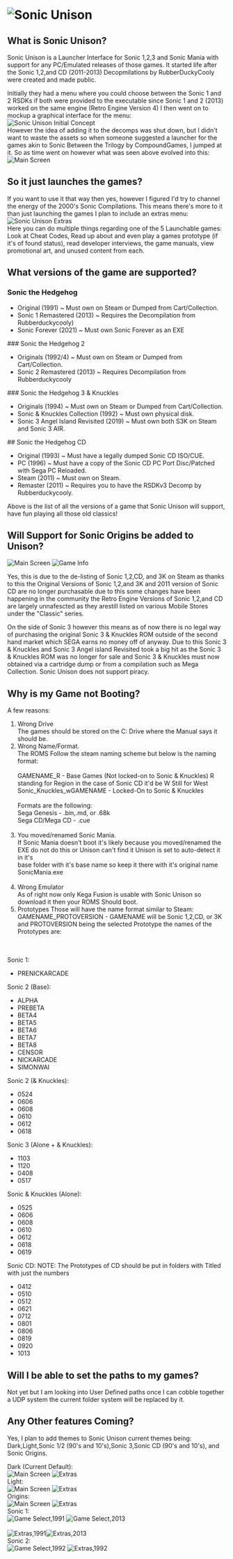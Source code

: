# ![Sonic Unison](https://cdn.discordapp.com/attachments/872338564241850398/872361441582268456/Sonic_Unison_Logo_Sprites_Upgraded.png)
## What is Sonic Unison?
Sonic Unison is a Launcher Interface for Sonic 1,2,3 and Sonic Mania with support for any PC/Emulated releases of those games. It started life after the  Sonic 1,2,and CD (2011-2013) Decopmilations by RubberDuckyCooly were created and made public. 

Initially they had a menu where you could choose between the Sonic 1 and 2 RSDKs if both were provided to the executable since Sonic 1 and 2 (2013) worked on the same engine (Retro Engine Version 4) I then went on to mockup a graphical interface for the menu:<br>
![Sonic Unison Initial Concept](https://drive.google.com/uc?export=view&id=1Nk1c4MQuj6xxSighAtOQi5npDChQw6Gt)
<br>
However the idea of adding it to the decomps was shut down, but I didn't want to waste the assets so when someone suggested a launcher for the games akin to Sonic Between the Trilogy by CompoundGames, I jumped at it. So as time went on however what was seen above evolved into this:<br>
![Main Screen](https://drive.google.com/uc?export=view&id=1NasXXb1N2Zg-pT1PciyD5MK7oBqoMjqN)
</br>

## So it just launches the games?
If you want to use it that way then yes, however I figured I'd try to channel the energy of the 2000's Sonic Compilations. This means there's more to it than just launching the games I plan to include an extras menu:<br>
![Sonic Unison Extras](https://drive.google.com/uc?export=view&id=14jnkrCcoX6x7VmF7jXMLl0sgGsUXkhSQ)
</br>
Here you can do multiple things regarding one of the 5 Launchable games: Look at Cheat Codes, Read up about and even play a games prototype (if it's of found status), read developer interviews, the game manuals, view promotional art, and unused content from each.

## What versions of the game are supported?
### Sonic the Hedgehog
<ul>
  <li>Original (1991) ~ Must own on Steam or Dumped from Cart/Collection.</li>
  <li>Sonic 1 Remastered (2013) ~ Requires the Decompilation from Rubberduckycooly)</li>
  <li>Sonic Forever (2021) ~ Must own Sonic Forever as an EXE</li>
</ul>
### Sonic the Hedgehog 2
<ul>
  <li>Originals (1992/4) ~ Must own on Steam or Dumped from Cart/Collection.</li>
  <li>Sonic 2 Remastered (2013) ~ Requires Decompilation from Rubberduckycooly</li>
  <li?Sonic 2 Absolute (????) ~ Planned, When it releases.</li>
</ul>
### Sonic the Hedgehog 3 & Knuckles
<ul>
  <li>Originals (1994) ~ Must own on Steam or Dumped from Cart/Collection.</li>
  <li>Sonic & Knuckles Collection (1992) ~ Must own physical disk.</li>
  <li>Sonic 3 Angel Island Revisited (2019) ~ Must own both S3K on Steam and Sonic 3 AIR.</li>
</ul>
## Sonic the Hedgehog CD
<ul>
  <li>Original (1993) ~ Must have a legally dumped Sonic CD ISO/CUE.</li>
  <li>PC (1996) ~ Must have a copy of the Sonic CD PC Port Disc/Patched with Sega PC Reloaded.</li>
  <li>Steam (2011) ~ Must own on Steam.</li>
  <li>Remaster (2011) ~ Requires you to have the RSDKv3 Decomp by Rubberduckycooly.</li>
 </ul>

Above is the list of all the versions of a game that Sonic Unison will support, have fun playing all those old classics!

## Will Support for Sonic Origins be added to Unison?
![Main Screen](https://drive.google.com/uc?export=view&id=1NasXXb1N2Zg-pT1PciyD5MK7oBqoMjqN)
![Game Info](https://drive.google.com/uc?export=view&id=1JyMhkJxu35STg4poGsyVsLfyhGqXsMKq)

Yes, this is due to the de-listing of Sonic 1,2,CD, and 3K on Steam as thanks to this the Original Versions of Sonic 1,2,and 3K and 2011 version of Sonic CD are no longer purchasable due to this some changes have been happening in the community the Retro Engine Versions of Sonic 1,2,and CD are largely unnafescted as they arestill listed on various Mobile Stores under the "Classic" series.

On the side of Sonic 3 however this means as of now there is no legal way of purchasing the original Sonic 3 & Knuckles ROM outside of the second hand market which SEGA earns no money off of anyway. Due to this Sonic 3 & Knuckles and Sonic 3 Angel island Revisited took a big hit as the Sonic 3 & Knuckles ROM was no longer for sale and Sonic 3 & Knuckles must now obtained via a cartridge dump or from a compilation such as Mega Collection. Sonic Unison does not support piracy.

## Why is my Game not Booting?
A few reasons:<br>
<ol>
<li>Wrong Drive<br>
The games should be stored on the C: Drive where the Manual says it should be.</br></li>

<li>Wrong Name/Format.<br>
The ROMS Follow the steam naming scheme but below is the naming format:</br><br>
GAMENAME_R - Base Games (Not locked-on to Sonic & Knuckles) R standing for Region in the case of Sonic CD it'd be W Still for West<br>
Sonic_Knuckles_wGAMENAME - Locked-On to Sonic & Knuckles</br></br>
Formats are the following:<br>
Sega Genesis - .bin,.md, or .68k<br>
Sega CD/Mega CD - .cue</br></br></li>

<li>You moved/renamed Sonic Mania.<br>
If Sonic Mania doesn't boot it's likely because you moved/renamed the EXE do not do this or Unison can't find it Unison is set to auto-detect it in it's<br>
base folder with it's base name so keep it there with it's original name SonicMania.exe</br></br></li>

<li>Wrong Emulator<br>
As of right now only Kega Fusion is usable with Sonic Unison so download it then your ROMS Should boot.</br></li>

<li>Prototypes
Those will have the name format similar to Steam:<br>
GAMENAME_PROTOVERSION - GAMENAME will be Sonic 1,2,CD, or 3K and PROTOVERSION being the selected Prototype the names of the Prototypes are:<br>
</br></br></li>
</ol>
Sonic 1:
<ul>
  <li>PRENICKARCADE</li>
</ul>

Sonic 2 (Base):<br>
<ul>
  <li>ALPHA</li>
  <li>PREBETA</li>
  <li>BETA4</li>
  <li>BETA5</li>
  <li>BETA6</li>
  <li>BETA7</li>
  <li>BETA8</li>
  <li>CENSOR</li>
  <li>NICKARCADE</li>
  <li>SIMONWAI</li>
 </ul>

Sonic 2 (& Knuckles):
<ul>
  <li>0524</li>
  <li>0606</li>
  <li>0608</li>
  <li>0610</li>
  <li>0612</li>
  <li>0618</li>
 </ul>

Sonic 3 (Alone + & Knuckles):
<ul>
  <li>1103</li>
  <li>1120</li>
  <li>0408</li>
  <li>0517</li>
</ul>
Sonic & Knuckles (Alone):
<ul>
  <li>0525</li>
  <li>0606</li>
  <li>0608</li>
  <li>0610</li>
  <li>0612</li>
  <li>0618</li>
  <li>0619</li>
</ul>
Sonic CD:
NOTE: The Prototypes of CD should be put in folders with Titled with just the numbers
<ul>  
  <li>0412</li>
  <li>0510</li>
  <li>0512</li>
  <li>0621</li>
  <li>0712</li>
  <li>0801</li>
  <li>0806</li>
  <li>0819</li>
  <li>0920</li>
  <li>1013</li>
 </ul>

## Will I be able to set the paths to my games?
Not yet but I am looking into User Defined paths once I can cobble together a UDP system the current folder system will be replaced by it.

## Any Other features Coming?
Yes, I plan to add themes to Sonic Unison current themes being: Dark,Light,Sonic 1/2 (90's and 10's),Sonic 3,Sonic CD (90's and 10's), and Sonic Origins.

Dark (Current Default):<br>
![Main Screen](https://drive.google.com/uc?export=view&id=1NasXXb1N2Zg-pT1PciyD5MK7oBqoMjqN)
![Extras](https://drive.google.com/uc?export=view&id=14jnkrCcoX6x7VmF7jXMLl0sgGsUXkhSQ)
</br>
Light:<br>
![Main Screen](https://drive.google.com/uc?export=view&id=1zL2p6SH8wq0Fi1sX2HSkagZmENyIp1rY)
![Extras](https://drive.google.com/uc?export=view&id=1I8PidQCabbsgH5i7m3Cy1679BSXYQkGo)
</br>
Origins:<br>
![Main Screen](https://drive.google.com/uc?export=view&id=1WYUUyAIA-IZqk4qFlkgRvaTBUS1Tdpa3)
![Extras](https://drive.google.com/uc?export=view&id=12DMwaIW-SjgYnfyQRxlP_2LRK2syK-R5)
</br>
Sonic 1:<br>
![Game Select,1991](https://drive.google.com/uc?export=view&id=1-yNe0wnlB8ASDHeWfahWQ39Yh-7R0HsM) ![Game Select,2013](https://drive.google.com/uc?export=view&id=11lo5rXrpRvTgEfH9fkdxPEGDmA5lkL0y)<br></br>
![Extras,1991](https://drive.google.com/uc?export=view&id=1d1y336sJljsD0I0Mca6_qcrV_i3chgv-)![Extras,2013](https://drive.google.com/uc?export=view&id=1a7ZxzttP5ZhbTV-vGPfWY-KcrnKRLjkj)
</br>
Sonic 2:<br>
![Game Select,1992](https://drive.google.com/uc?export=view&id=1EsXJG3NUluc9mLPiTpO2xTqVygA4O-gt)
![Extras,1992](https://drive.google.com/uc?export=view&id=1PmVXndz00q-WiDKkH6ioTaO4MWvW25Cz)
</br>

